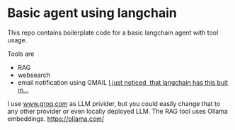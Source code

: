 # Basic agent using langchain

This repo contains boilerplate code for a basic langchain agent with tool usage. 

Tools are
- RAG
- websearch
- email notification using GMAIL [I just noticed, that langchain has this buit in...](https://python.langchain.com/v0.2/docs/integrations/toolkits/gmail/)

I use www.groq.com as LLM privider, but you could easily change that to any other provider or even locally deployed LLM. The RAG tool uses Ollama embeddings. https://ollama.com/
